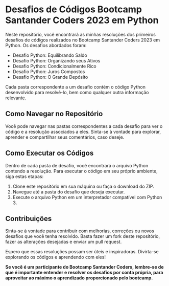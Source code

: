 # Desafios de Códigos Bootcamp Santander Coders 2023 em Python

Neste repositório, você encontrará as minhas resoluções dos primeiros desafios de códigos realizados no Bootcamp Santander Coders 2023 em Python. Os desafios abordados foram:

- Desafio Python: Equilibrando Saldo
- Desafio Python: Organizando seus Ativos
- Desafio Python: Condicionalmente Rico
- Desafio Python: Juros Compostos
- Desafio Python: O Grande Depósito

Cada pasta correspondente a um desafio contém o código Python desenvolvido para resolvê-lo, bem como qualquer outra informação relevante.

## Como Navegar no Repositório

Você pode navegar nas pastas correspondentes a cada desafio para ver o código e a resolução associados a eles. Sinta-se à vontade para explorar, aprender e compartilhar seus comentários, caso deseje.

## Como Executar os Códigos

Dentro de cada pasta de desafio, você encontrará o arquivo Python contendo a resolução. Para executar o código em seu próprio ambiente, siga estas etapas:

1. Clone este repositório em sua máquina ou faça o download do ZIP.
2. Navegue até a pasta do desafio que deseja executar.
3. Execute o arquivo Python em um interpretador compatível com Python 3.

## Contribuições

Sinta-se à vontade para contribuir com melhorias, correções ou novos desafios que você tenha resolvido. Basta fazer um fork deste repositório, fazer as alterações desejadas e enviar um pull request.

Espero que essas resoluções possam ser úteis e inspiradoras. Divirta-se explorando os códigos e aprendendo com eles!

**Se você é um participante do Bootcamp Santander Coders, lembre-se de que é importante entender e resolver os desafios por conta própria, para aproveitar ao máximo o aprendizado proporcionado pelo bootcamp.**

